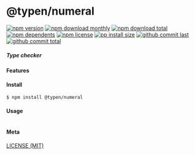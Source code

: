 # @typen/numeral

[![npm version][badge-npm-version]][url-npm]
[![npm download monthly][badge-npm-download-monthly]][url-npm]
[![npm download total][badge-npm-download-total]][url-npm]
[![npm dependents][badge-npm-dependents]][url-github]
[![npm license][badge-npm-license]][url-npm]
[![pp install size][badge-pp-install-size]][url-pp]
[![github commit last][badge-github-last-commit]][url-github]
[![github commit total][badge-github-commit-count]][url-github]

[//]: <> (Shields)
[badge-npm-version]: https://flat.badgen.net/npm/v/@typen/numeral
[badge-npm-download-monthly]: https://flat.badgen.net/npm/dm/@typen/numeral
[badge-npm-download-total]:https://flat.badgen.net/npm/dt/@typen/numeral
[badge-npm-dependents]: https://flat.badgen.net/npm/dependents/@typen/numeral
[badge-npm-license]: https://flat.badgen.net/npm/license/@typen/numeral
[badge-pp-install-size]: https://flat.badgen.net/packagephobia/install/@typen/numeral
[badge-github-last-commit]: https://flat.badgen.net/github/last-commit/hoyeungw/typen
[badge-github-commit-count]: https://flat.badgen.net/github/commits/hoyeungw/typen

[//]: <> (Link)
[url-npm]: https://npmjs.org/package/@typen/numeral
[url-pp]: https://packagephobia.now.sh/result?p=@typen/numeral
[url-github]: https://github.com/hoyeungw/typen

##### Type checker

#### Features

#### Install
```console
$ npm install @typen/numeral
```

#### Usage
```js
```

#### Meta
[LICENSE (MIT)](LICENSE)
